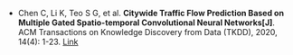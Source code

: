 * Chen C, Li K, Teo S G, et al. <b>Citywide Traffic Flow Prediction Based on Multiple Gated Spatio-temporal Convolutional Neural Networks[J]</b>. ACM Transactions on Knowledge Discovery from Data (TKDD), 2020, 14(4): 1-23. [Link](https://dl.acm.org/doi/abs/10.1145/3385414)